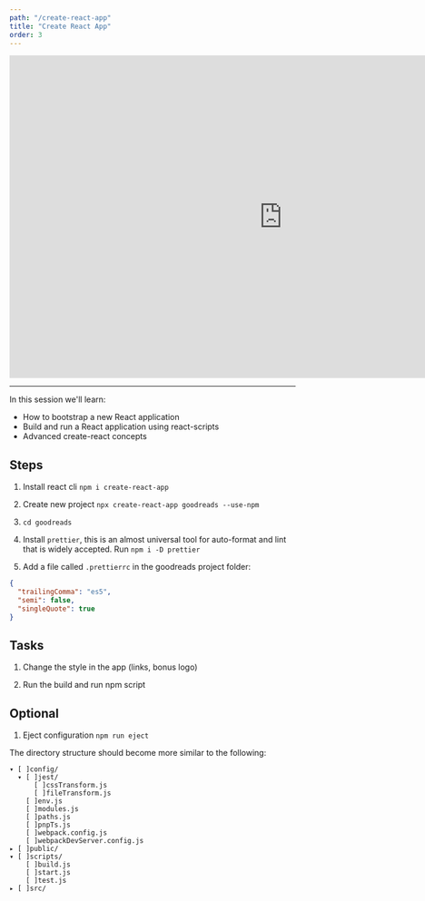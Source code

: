 ```yaml
---
path: "/create-react-app"
title: "Create React App"
order: 3
---
```


<iframe src="https://docs.google.com/presentation/d/e/2PACX-1vR35X7kZ1ERi5zWgwQ131ngwceNJD5mbA7-5y0dX76rAQ7QszO9ifQJXsseNm89Uys9OOydiFGsBCYt/embed?start=false&loop=false&delayms=60000" frameborder="0" width="960" height="569" allowfullscreen="true" mozallowfullscreen="true" webkitallowfullscreen="true"></iframe>

---

In this session we'll learn:

- How to bootstrap a new React application
- Build and run a React application using react-scripts
- Advanced create-react concepts

## Steps

1. Install react cli ```npm i create-react-app```

1. Create new project ```npx create-react-app goodreads --use-npm```

1. `cd goodreads`

1. Install `prettier`, this is an almost universal tool for auto-format and lint that is widely accepted. Run `npm i -D
   prettier`

1. Add a file called `.prettierrc` in the goodreads project folder:

```json
{
  "trailingComma": "es5",
  "semi": false,
  "singleQuote": true
}
```

## Tasks

1. Change the style in the app (links, bonus logo)

1. Run the build and run npm script

## Optional

1. Eject configuration ```npm run eject```

The directory structure should become more similar to the following:
```
▾ [ ]config/
  ▾ [ ]jest/
      [ ]cssTransform.js
      [ ]fileTransform.js
    [ ]env.js
    [ ]modules.js
    [ ]paths.js
    [ ]pnpTs.js
    [ ]webpack.config.js
    [ ]webpackDevServer.config.js
▸ [ ]public/
▾ [ ]scripts/
    [ ]build.js
    [ ]start.js
    [ ]test.js
▸ [ ]src/

```
